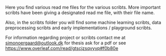 Here you find various read me files for the various scribts. More important scribts have been giving a designated read me file, with their file name.

Also, in the scribts folder you will find some machine learning scribts, data preprocessing scribts and early implementations / playground scribts.

For information regarding project or scribts 
contact me at simonoergaard@outlook.dk
for thesis ask for a pdf or see https://www.overleaf.com/read/gtscjzsqvyvp#f0b80e
